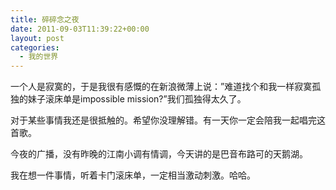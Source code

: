 ```yaml
---
title: 碎碎念之夜
date: 2011-09-03T11:39:22+00:00
layout: post
categories:
  - 我的世界
---
```

一个人是寂寞的，于是我很有感慨的在新浪微薄上说：”难道找个和我一样寂寞孤独的妹子滚床单是impossible mission?”我们孤独得太久了。

对于某些事情我还是很抵触的。希望你没理解错。有一天你一定会陪我一起唱完这首歌。

今夜的广播，没有昨晚的江南小调有情调，今天讲的是巴音布路可的天鹅湖。

我在想一件事情，听着卡门滚床单，一定相当激动刺激。哈哈。